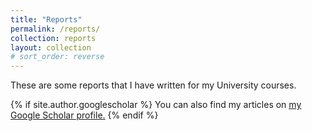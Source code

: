 ```yaml
---
title: "Reports"
permalink: /reports/
collection: reports
layout: collection
# sort_order: reverse
---
```


These are some reports that I have written for my University courses.


{% if site.author.googlescholar %}
  You can also find my articles on <u><a href="{{site.author.googlescholar}}">my Google Scholar profile</a>.</u>
{% endif %}
